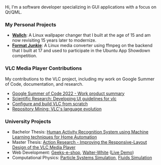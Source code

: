 Hi, I'm a software developer specializing in GUI applications with a focus on Qt/QML.

### My Personal Projects

* **[Wallch](https://github.com/LeonVitanos/Wallch)**: A Linux wallpaper changer that I built at the age of 15 and am now revisiting 15 years later to modernize.
* **[Format Junkie](https://github.com/LeonVitanos/Format-Junkie)**: A Linux media converter using ffmpeg on the backend that I built at 17 and used to participate in the Ubuntu App Showdown competition.

### VLC Media Player Contributions

My contributions to the VLC project, including my work on Google Summer of Code, documentation, and research.

* [Google Summer of Code 2022 - Work product summary](https://github.com/LeonVitanos/vlc-GSoC-2022-Report)
* [Scientific Research: Developing UI guidelines for vlc](https://leonvitanos.github.io/vlc-guidelines/)
* [Configure and build VLC from scratch](https://github.com/LeonVitanos/vlc-build-instructions)
* [Repository Mining: VLC's language evolution](https://github.com/LeonVitanos/vlc-repository-mining)

### University Projects
* Bachelor Thesis: [Human Activity Recognition System using Machine Learning techniques for Home Automation](https://github.com/LeonVitanos/bachelor-thesis)
* Master Thesis: [Action Research - Improving the Responsive-Layout Design of the VLC Media Player](https://github.com/LeonVitanos/vlc-guidelines)
* Web Development: [Geeks-e-shop](https://github.com/LeonVitanos/Geeks-e-shop), [Walter-White](https://github.com/LeonVitanos/Walter-White) ([Live Demo](https://leonvitanos.github.io/Walter-White/))
* Computational Physics: [Particle Systems Simulation](https://github.com/LeonVitanos/particle-systems-simulation), [Fluids Simulation](https://github.com/LeonVitanos/fluids-simulation)